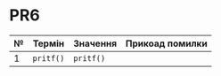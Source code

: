 # PR6

| № |  Термін  |  Значення  |  Прикоад помилки  |
|---|----------|------------|-------------------|
| 1 |`pritf()` | `pritf()`  |                   |